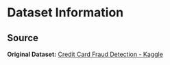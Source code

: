 # Dataset Information

## Source
**Original Dataset:** [Credit Card Fraud Detection - Kaggle](https://www.kaggle.com/datasets/mlg-ulb/creditcardfraud)
